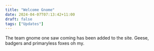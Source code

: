 ```yaml
---
title: "Welcome Gnome"
date: 2024-04-07T07:13:42+11:00
draft: false
tags: ["Updates"]
---
```


The team gnome one saw coming has been added to the site. Geese, badgers and primaryless foxes oh my.
